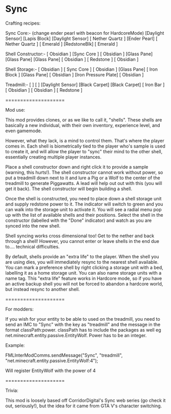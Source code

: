 Sync
====================

Crafting recipes:

Sync Core:-
(change ender pearl with beacon for HardcoreMode)
[Daylight Sensor] [Lapis Block] [Daylight Sensor]
[ Nether Quartz ] [Ender Pearl] [ Nether Quartz ]
[    Emerald    ] [RedstoneBlk] [    Emerald    ]

Shell Constructor:-
[ Obsidian ] [Sync Core ] [ Obsidian ]
[Glass Pane] [Glass Pane] [Glass Pane]
[ Obsidian ] [ Redstone ] [ Obsidian ]

Shell Storage:-
[ Obsidian ] [    Sync Core      ] [ Obsidian ]
[Glass Pane] [    Iron Block     ] [Glass Pane]
[ Obsidian ] [Iron Pressure Plate] [ Obsidian ]

Treadmill:-
[            ] [            ] [Daylight Sensor]
[Black Carpet] [Black Carpet] [    Iron Bar   ]
[  Obsidian  ] [  Obsidian  ] [    Redstone   ]

====================

Mod use:

This mod provides clones, or as we like to call it, "shells".
These shells are basically a new individual, with their own
inventory, experience level, and even gamemode.

However, what they lack, is a mind to control them. That's where
the player comes in. Each shell is biometrically tied to the
player who's sample is used to create it, and will allow the
player to "sync" their mind to the other shell, essentially
creating multiple player instances.

Place a shell constructor down and right click it to provide a sample
(warning, this hurts!). The shell constructor cannot work
without power, so put a treadmill down next to it and lure 
a Pig or a Wolf to the center of the treadmill to generate 
Piggawatts. A lead will help out out with this (you will get
it back). The shell constructor will begin building a shell.

Once the shell is constructed, you need to place down a shell
storage unit and supply redstone power to it. The indicator 
will switch to green and you can walk into the storage unit 
to activate it. You will see a radial menu pop up with the
list of available shells and their positions. Select the shell
in the constructor (labelled with the "Done" indicator) and
watch as you are synced into the new shell.

Shell syncing works cross dimensional too! Get to the nether 
and back through a shell! However, you cannot enter or leave
shells in the end due to.... technical difficulties.

By default, shells provide an "extra life" to the player.
When the shell you are using dies, you will immediately resync
to the nearest shell available. You can mark a preference shell
by right clicking a storage unit with a bed, labelling it as
a home storage unit. You can also name storage units with
a name tag. This "extra life" feature works in Hardcore mode,
so if you have an active backup shell you will not be forced
to abandon a hardcore world, but instead resync to another shell.

====================

For modders:

If you wish for your entity to be able to used on the treadmill,
you need to send an IMC to "Sync" with the key as "treadmill" and the
message in the format classPath:power. classPath has to include
the packages as well eg net.minecraft.entity.passive.EntityWolf.
Power has to be an integer.

Example:

FMLInterModComms.sendMessage("Sync", "treadmill", "net.minecraft.entity.passive.EntityWolf:4");

Will register EntityWolf with the power of 4

====================

Trivia:

This mod is loosely based off CorridorDigital's Sync web series
(go check it out, seriously!), but the idea for it came from
GTA V's character switching.